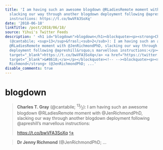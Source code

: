 ```yaml
---
title: 'I am having such an awesome blogdown @RLadiesRemote moment with @JenRichmondPhD,
  slacking our way through another blogdown deployment following @apreshill''s marvellous
  instructions: https://t.co/bwVFA3SoXq'
date: '2018-06-18'
linkTitle: /post/2018/06/18/
source: Yihui's Twitter Feeds
description: ' <h1 id="blogdown">blogdown</h1><blockquote><p><strong>Charles T. Gray</strong>
  (@cantabile; <sup>13</sup>&frasl;<sub>2</sub>): I am having such an awesome blogdown
  @RLadiesRemote moment with @JenRichmondPhD, slacking our way through another blogdown
  deployment following @apreshill&rsquo;s marvellous instructions:</p><p><a href="https://t.co/bwVFA3SoXq"
  target="_blank">https://t.co/bwVFA3SoXq</a> <a href="https://twitter.com/xieyihui/status/1008303066687287296"
  target="_blank">&#8618;</a></p></blockquote><!-- --><blockquote><p><strong>Dr Jenny
  Richmond</strong> (@JenRichmondPhD; ...'
disable_comments: true
---
```

 <h1 id="blogdown">blogdown</h1><blockquote><p><strong>Charles T. Gray</strong> (@cantabile; <sup>13</sup>&frasl;<sub>2</sub>): I am having such an awesome blogdown @RLadiesRemote moment with @JenRichmondPhD, slacking our way through another blogdown deployment following @apreshill&rsquo;s marvellous instructions:</p><p><a href="https://t.co/bwVFA3SoXq" target="_blank">https://t.co/bwVFA3SoXq</a> <a href="https://twitter.com/xieyihui/status/1008303066687287296" target="_blank">&#8618;</a></p></blockquote><!-- --><blockquote><p><strong>Dr Jenny Richmond</strong> (@JenRichmondPhD; ...